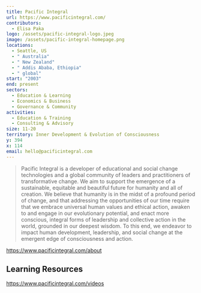 ```yaml
---
title: Pacific Integral
url: https://www.pacificintegral.com/
contributors:
  - Elisa Paka
logo: /assets/pacific-integral-logo.jpeg
image: /assets/pacific-integral-homepage.png
locations:
  - Seattle, US
  - " Australia"
  - " New Zealand"
  - " Addis Ababa, Ethiopia"
  - " global"
start: "2003"
end: present
sectors:
  - Education & Learning
  - Economics & Business
  - Governance & Community
activities:
  - Education & Training
  - Consulting & Advisory
size: 11-20
territory: Inner Development & Evolution of Consciousness
y: 394
x: 114
email: hello@pacificintegral.com
---
```

> Pacific Integral is a developer of educational and social change technologies and a global community of leaders and practitioners of transformative change. We aim to support the emergence of a sustainable, equitable and beautiful future for humanity and all of creation. We believe that humanity is in the midst of a profound period of change, and that addressing the opportunities of our time require that we embrace universal human values and ethical action, awaken to and engage in our evolutionary potential, and enact more conscious, integral forms of leadership and collective action in the world, grounded in our deepest wisdom. To this end, we endeavor to impact human development, leadership, and social change at the emergent edge of consciousness and action.

 https://www.pacificintegral.com/about

## Learning Resources

https://www.pacificintegral.com/videos
